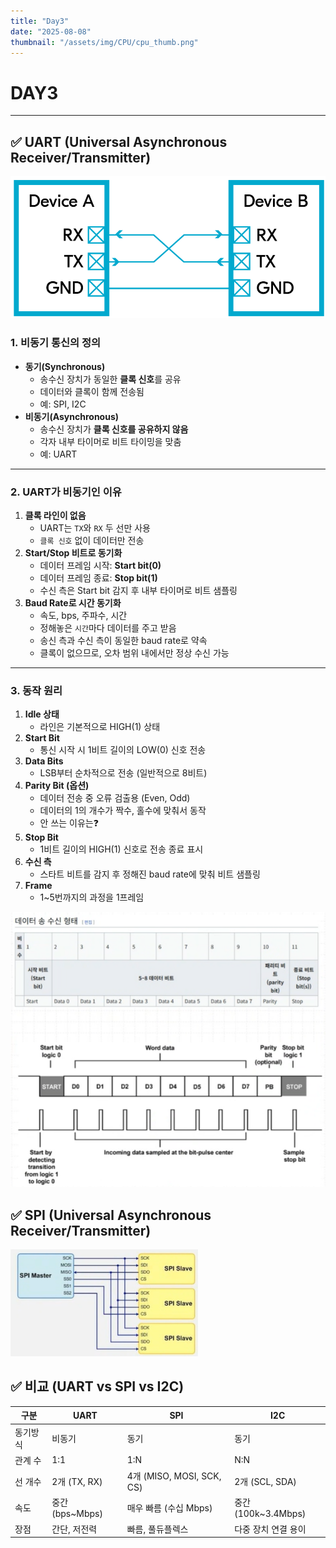 ```yaml
---
title: "Day3"
date: "2025-08-08"
thumbnail: "/assets/img/CPU/cpu_thumb.png"
---
```


# DAY3

---

## ✅ UART (Universal Asynchronous Receiver/Transmitter)

![alt text](../../../../assets/img/CPU/UART.png)

### 1. 비동기 통신의 정의
- **동기(Synchronous)**  
  - 송수신 장치가 동일한 **클록 신호**를 공유  
  - 데이터와 클록이 함께 전송됨  
  - 예: SPI, I2C
- **비동기(Asynchronous)**  
  - 송수신 장치가 **클록 신호를 공유하지 않음**  
  - 각자 내부 타이머로 비트 타이밍을 맞춤  
  - 예: UART

---

### 2. UART가 비동기인 이유
1. **클록 라인이 없음**  
   - UART는 `TX`와 `RX` 두 선만 사용  
   - `클록 신호` 없이 데이터만 전송
2. **Start/Stop 비트로 동기화**  
   - 데이터 프레임 시작: **Start bit(0)**  
   - 데이터 프레임 종료: **Stop bit(1)**  
   - 수신 측은 Start bit 감지 후 내부 타이머로 비트 샘플링
3. **Baud Rate로 시간 동기화**  
   - 속도, bps, 주파수, 시간
   - 정해놓은 `시간`마다 데이터를 주고 받음
   - 송신 측과 수신 측이 동일한 baud rate로 약속  
   - 클록이 없으므로, 오차 범위 내에서만 정상 수신 가능

---

### 3. 동작 원리
1. **Idle 상태**
   - 라인은 기본적으로 HIGH(1) 상태
2. **Start Bit**
   - 통신 시작 시 1비트 길이의 LOW(0) 신호 전송
3. **Data Bits**
   - LSB부터 순차적으로 전송 (일반적으로 8비트)
4. **Parity Bit (옵션)**
   - 데이터 전송 중 오류 검출용 (Even, Odd)
   - 데이터의 1의 개수가 짝수, 홀수에 맞춰서 동작
   - 안 쓰는 이유는❓   
5. **Stop Bit**
   - 1비트 길이의 HIGH(1) 신호로 전송 종료 표시
6. **수신 측**
   - 스타트 비트를 감지 후 정해진 baud rate에 맞춰 비트 샘플링
7. **Frame**
   - 1~5번까지의 과정을 1프레임 

![alt text](../../../../assets/img/CPU/UART2.png)


## ✅ SPI (Universal Asynchronous Receiver/Transmitter)

![alt text](../../../../assets/img/CPU/SPI.png)


## ✅ 비교 (UART vs SPI vs I2C)

| 구분   | UART          | SPI                | I2C                   |
|--------|--------------|--------------------|-----------------------|
| 동기방식 | 비동기         | 동기               | 동기                  |
| 관계 수 | 1:1         | 1:N               | N:N                  |
| 선 개수 | 2개 (TX, RX) | 4개 (MISO, MOSI, SCK, CS) | 2개 (SCL, SDA)       |
| 속도   | 중간 (bps~Mbps) | 매우 빠름 (수십 Mbps) | 중간 (100k~3.4Mbps)   |
| 장점   | 간단, 저전력   | 빠름, 풀듀플렉스    | 다중 장치 연결 용이    |
